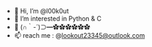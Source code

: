 - 👋 Hi, I’m @l00k0ut
- 👀 I’m interested in Python & C
- 🌱 (∩｀-´)⊃━✿✿✿✿✿✿
- 📫 reach me : @lookout23345@outlook.com
